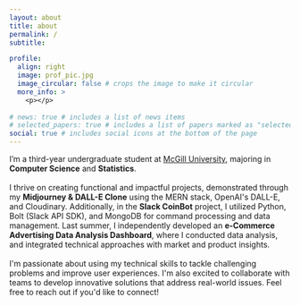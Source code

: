 ```yaml
---
layout: about
title: about
permalink: /
subtitle: 

profile:
  align: right
  image: prof_pic.jpg
  image_circular: false # crops the image to make it circular
  more_info: >
    <p></p>
    
# news: true # includes a list of news items
# selected_papers: true # includes a list of papers marked as "selected={true}"
social: true # includes social icons at the bottom of the page
---
```


I’m a third-year undergraduate student at [McGill University](https://www.mcgill.ca/), majoring in **Computer Science** and **Statistics**.
<br><br>
I thrive on creating functional and impactful projects, demonstrated through my **Midjourney & DALL-E Clone** using the MERN stack, OpenAI's DALL-E, and Cloudinary. Additionally, in the **Slack CoinBot** project, I utilized Python, Bolt (Slack API SDK), and MongoDB for command processing and data management. Last summer, I independently developed an **e-Commerce Advertising Data Analysis Dashboard**, where I conducted data analysis, and integrated technical approaches with market and product insights.
<br><br>
I'm passionate about using my technical skills to tackle challenging problems and improve user experiences. I'm also excited to collaborate with teams to develop innovative solutions that address real-world issues. Feel free to reach out if you'd like to connect!



